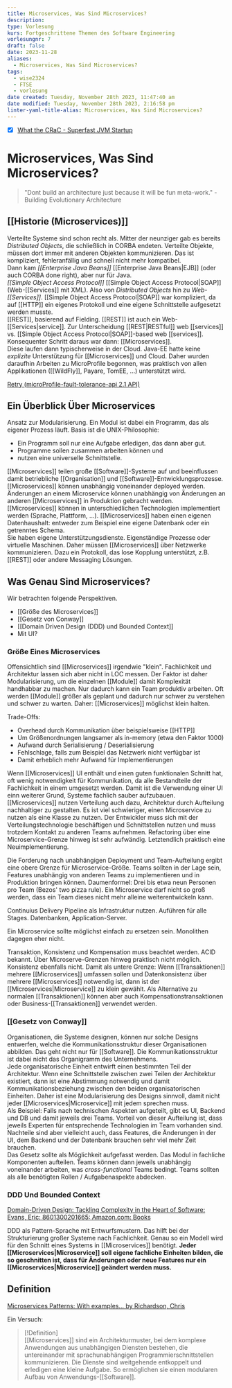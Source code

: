 ```yaml
---
title: Microservices, Was Sind Microservices?
description: 
type: Vorlesung
kurs: Fortgeschrittene Themen des Software Engineering
vorlesungnr: 7
draft: false
date: 2023-11-28
aliases:
  - Microservices, Was Sind Microservices?
tags:
  - wise2324
  - FTSE
  - vorlesung
date created: Tuesday, November 28th 2023, 11:47:40 am
date modified: Tuesday, November 28th 2023, 2:16:58 pm
linter-yaml-title-alias: Microservices, Was Sind Microservices?
---
```


- [x] [What the CRaC - Superfast JVM Startup](https://www.jug-ostfalen.de/event/2023/12/13/crac.html)

# Microservices, Was Sind Microservices?

> "Dont build an architecture just because it will be fun meta-work." -Building Evolutionary Architecture

## [[Historie (Microservices)]]

Verteilte Systeme sind schon recht als. Mitter der neunziger gab es bereits *Distributed Objects*, die schließlich in CORBA endeten. Verteilte Objekte, müssen dort immer mit anderen Objekten kommunizieren. Das ist kompliziert, fehleranfällig und schnell nicht mehr kompatibel.  
Dann kam *[[Enterprise Java Beans]]* [[Enterprise Java Beans|EJB]] (oder auch CORBA done right), aber nur für Java.  
*[[Simple Object Access Protocol]]* [[Simple Object Access Protocol|SOAP]] (Web-[[Services]] mit XML). Also von *Distributed Objects* hin zu *Web-[[Services]]*. [[Simple Object Access Protocol|SOAP]] war kompliziert, da auf [[HTTP]] ein eigenes Protokoll und eine eigene Schnittstelle aufgesetzt werden musste.  
[[REST]], basierend auf Fielding. [[REST]] ist auch ein Web-[[Services|service]]. Zur Unterscheidung [[REST|RESTful]] web [[services]] vs. [[Simple Object Access Protocol|SOAP]]-based web [[services]]. Konsequenter Schritt daraus war dann: [[Microservices]].  
Diese laufen dann typischerweise in der Cloud. Java-EE hatte keine *explizite* Unterstützung für [[Microservices]] und Cloud. Daher wurden daraufhin Arbeiten zu MicroProfile begonnen, was praktisch von allen Applikationen ([[WildFly]], Payare, TomEE, …) unterstützt wird.

[Retry (microProfile-fault-tolerance-api 2.1 API)](https://download.eclipse.org/microprofile/microprofile-fault-tolerance-2.1/apidocs/org/eclipse/microprofile/faulttolerance/Retry.html#retryOn--)

## Ein Überblick Über Microservices

Ansatz zur Modularisierung. Ein Modul ist dabei ein Programm, das als eigener Prozess läuft. Basis ist die UNIX-Philosophie:

- Ein Programm soll nur eine Aufgabe erledigen, das dann aber gut.
- Programme sollen zusammen arbeiten können und
- nutzen eine universelle Schnittstelle.

[[Microservices]] teilen große [[Software]]-Systeme auf und beeinflussen damit betriebliche [[Organisation]] und [[Software]]-Entwicklungsprozesse. [[Microservices]] können unabhängig voneinander deployed werden. Änderungen an einem Microservice können unabhängig von Änderungen an anderen [[Microservices]] in Produktion gebracht werden.  
[[Microservices]] können in unterschiedlichen Technologien implementiert werden (Sprache, Plattform, …). [[Microservices]] haben einen eigenen Datenhaushalt: entweder zum Beispiel eine eigene Datenbank oder ein getrenntes Schema.  
Sie haben eigene Unterstützungsdienste. Eigenständige Prozesse oder virtuelle Maschinen. Daher müssen [[Microservices]] über Netzwerke kommunizieren. Dazu ein Protokoll, das lose Kopplung unterstützt, z.B. [[REST]] oder andere Messaging Lösungen.

## Was Genau Sind Microservices?

Wir betrachten folgende Perspektiven.

- [[Größe des Microservices]]
- [[Gesetz von Conway]]
- [[Domain Driven Design (DDD) und Bounded Context]]
- Mit UI?

### Größe Eines Microservices

Offensichtlich sind [[Microservices]] irgendwie "klein". Fachlichkeit und Architektur lassen sich aber nicht in LOC messen. Der Faktor ist daher Modularisierung, um die einzelnen [[Module]] damit Komplexität handhabbar zu machen. Nur dadurch kann ein Team produktiv arbeiten. Oft werden [[Module]] größer als geplant und dadurch nur schwer zu verstehen und schwer zu warten. Daher: [[Microservices]] möglichst klein halten.

Trade-Offs:  

- Overhead durch Kommunikation über beispielsweise [[HTTP]]
- Um Größenordnungen langsamer als in-memory (etwa den Faktor 1000)
- Aufwand durch Serialisierung / Deserialisierung
- Fehlschlage, falls zum Beispiel das Netzwerk nicht verfügbar ist
- Damit erheblich mehr Aufwand für Implementierungen

Wenn [[Microservices]] UI enthält und einen guten funktionalen Schnitt hat, oft wenig notwendigkeit für Kommunikation, da alle Bestandteile der Fachlichkeit in einem umgesetzt werden. Damit ist die Verwendung einer UI einn weiterer Grund, Systeme fachlich sauber aufzubauen.  
[[Microservices]] nutzen Verteilung auch dazu, Architektur durch Aufteilung nachhaltiger zu gestalten. Es ist viel schwieriger, einen Microservice zu nutzen als eine Klasse zu nutzen. Der Entwickler muss sich mit der Verteilungstechnologie beschäftigen und Schnittstellen nutzen und muss trotzdem Kontakt zu anderen Teams aufnehmen. Refactoring über eine Microservice-Grenze hinweg ist sehr aufwändig. Letztendlich praktisch eine Neuimplementierung.

Die Forderung nach unabhängigen Deployment und Team-Aufteilung ergibt eine obere Grenze für Microservice-Größe. Teams sollten in der Lage sein, Features unabhängig von anderen Teams zu implementieren und in Produktion bringen können. Daumenformel: Drei bis etwa neun Personen pro Team (Bezos' two pizza rule). Ein Microservice darf nicht so groß werden, dass ein Team dieses nicht mehr alleine weiterentwickeln kann.

Continuius Delivery Pipeline als Infrastruktur nutzen. Auführen für alle Stages. Datenbanken, Application-Server.

Ein Microservice sollte möglichst einfach zu ersetzen sein. Monolithen dagegen eher nicht.

Transaktion, Konsistenz und Kompensation muss beachtet werden. ACID bekannt. Über Microserve-Grenzen hinweg praktisch nicht möglich. Konsistenz ebenfalls nicht. Damit als untere Grenze: Wenn [[Transaktionen]] mehrere [[Microservices]] umfassen sollen und Datenkonsistenz über mehrere [[Microservices]] notwendig ist, dann ist der [[Microservices|Microservice]] zu klein gewählt. Als Alternative zu normalen [[Transaktionen]] können aber auch Kompensationstransaktionen oder Business-[[Transaktionen]] verwendet werden.

### [[Gesetz von Conway]]

Organisationen, die Systeme designen, können nur solche Designs entwerfen, welche die Kommunikationsstruktur dieser Organisationen abbilden. Das geht nicht nur für [[Software]]. Die Kommunikationsstruktur ist dabei nicht das Organigramm des Unternehmens.  
Jede organisatorische Einheit entwirft einen bestimmten Teil der Architektur. Wenn eine Schnittstelle zwischen zwei Teilen der Architektur existiert, dann ist eine Abstimmung notwendig und damit Kommunikationsbeziehung zwischen den beiden organisatorischen Einheiten. Daher ist eine Modularisierung des Designs sinnvoll, damit nicht jeder [[Microservices|Microservice]] mit jedem sprechen muss.  
Als Beispiel: Falls nach technischen Aspekten aufgeteilt, gibt es UI, Backend und DB und damit jeweils drei Teams. Vorteil von dieser Aufteilung ist, dass jeweils Experten für entsprechende Technologien im Team vorhanden sind. Nachteile sind aber vielleicht auch, dass Features, die Änderungen in der UI, dem Backend und der Datenbank brauchen sehr viel mehr Zeit brauchen.  
Das Gesetz sollte als Möglichkeit aufgefasst werden. Das Modul in fachliche Komponenten aufteilen. Teams können dann jeweils unabhängig voneinander arbeiten, was *cross-functional* Teams bedingt. Teams sollten als alle benötigten Rollen / Aufgabenaspekte abdecken.

### DDD Und Bounded Context

[Domain-Driven Design: Tackling Complexity in the Heart of Software: Evans, Eric: 8601300201665: Amazon.com: Books](https://www.amazon.com/Domain-Driven-Design-Tackling-Complexity-Software/dp/0321125215)

DDD als Pattern-Sprache mit Entwurfsmustern. Das hilft bei der Strukturierung großer Systeme nach Fachlichkeit. Genau so ein Modell wird für den Schnitt eines Systems in [[Microservices]] benötigt. **Jeder [[Microservices|Microservice]] soll eigene fachliche Einheiten bilden, die so geschnitten ist, dass für Änderungen oder neue Features nur ein [[Microservices|Microservice]] geändert werden muss.**

## Definition

[Microservices Patterns: With examples... by Richardson, Chris](https://www.amazon.com/Microservices-Patterns-examples-Chris-Richardson/dp/1617294543/ref=sr_1_1?crid=GIS02M8NBJO&keywords=microservices+patterns&qid=1701173922&s=books&sprefix=microservices+pa%2Cstripbooks-intl-ship%2C173&sr=1-1)

Ein Versuch:

> [!Definition]  
> [[Microservices]] sind ein Architekturmuster, bei dem komplexe Anwendungen aus unabhängigen Diensten bestehen, die untereinander mit sprachunabhängigen Programmierschnittstellen kommunizieren. Die Dienste sind weitgehende entkoppelt und erledigen eine kleine Aufgabe. So ermöglichen sie einen modularen Aufbau von Anwendungs-[[Software]].
